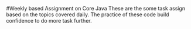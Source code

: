 #Weekly based Assignment on Core Java
These are the some task assign based on the topics covered daily.
The practice of these code build confidence to do more task further.
